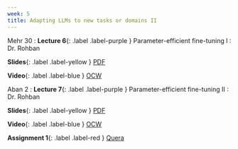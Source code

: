 ```yaml
---
week: 5
title: Adapting LLMs to new tasks or domains II
---
```


Mehr 30
: **Lecture 6**{: .label .label-purple } Parameter-efficient fine-tuning I
  : Dr. Rohban

  **Slides**{: .label .label-yellow } [PDF](../assets/lectures/Parameter-Efficient-Fine-Tuning-I.pdf)

  **Video**{: .label .label-blue } [OCW](https://ocw.sharif.edu/course/524/session/id/10630)

Aban 2
: **Lecture 7**{: .label .label-purple } Parameter-efficient fine-tuning II
  : Dr. Rohban

  **Slides**{: .label .label-yellow } [PDF](../assets/lectures/Parameter-Efficient-Fine-Tuning-II.pdf)

  **Video**{: .label .label-blue } [OCW](https://ocw.sharif.edu/course/524/session/id/10631)

  **Assignment 1**{: .label .label-red } [Quera](https://quera.org/course/14991/note/79518)